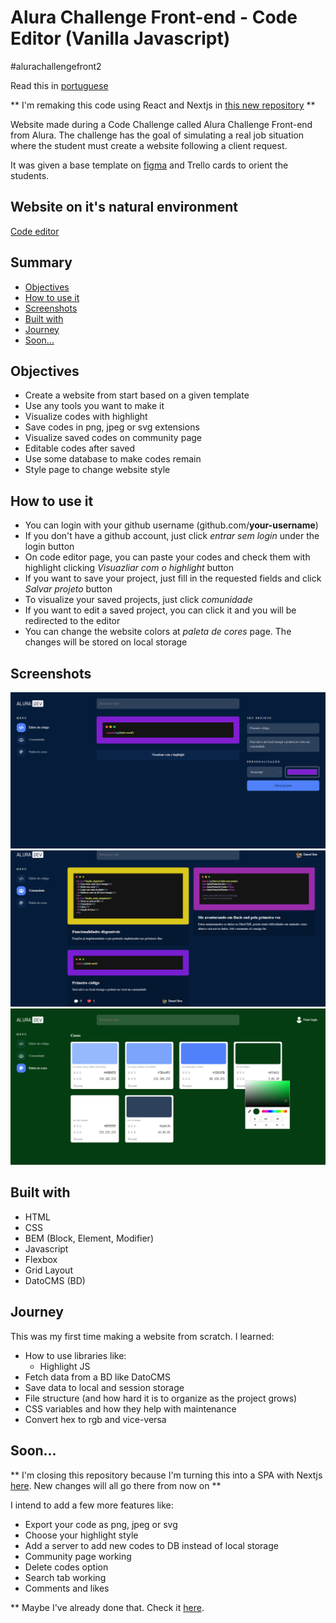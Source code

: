 # Alura Challenge Front-end - Code Editor (Vanilla Javascript)

#alurachallengefront2

Read this in [portuguese](./README.md)

** I'm remaking this code using React and Nextjs in [this new repository](https://github.com/daniel-ben/code-editor) **

Website made during a Code Challenge called Alura Challenge Front-end from Alura. The challenge has the goal of simulating a real job situation where the student must create a website following a client request.

It was given a base template on [figma](https://www.figma.com/file/Ve4hpTfmMa7yAFneoGtGKD/Alura-Challenge---Edição-Front-end?node-id=207%3A1446) and Trello cards to orient the students. 

## Website on it's natural environment
[Code editor](https://daniel-ben.github.io/alura-challenge-2/)

## Summary

- [Objectives](https://github.com/daniel-ben/alura-challenge-2/blobl/main/README.en.md#objectives)
- [How to use it](https://github.com/daniel-ben/alura-challenge-2#how-to-use-it)
- [Screenshots](https://github.com/daniel-ben/alura-challenge-2#screenshots)
- [Built with](https://github.com/daniel-ben/alura-challenge-2#built-with)
- [Journey](https://github.com/daniel-ben/alura-challenge-2#journey)
- [Soon...](https://github.com/daniel-ben/alura-challenge-2/blobl/main/README.en.md#soon)

## Objectives

- Create a website from start based on a given template
- Use any tools you want to make it
- Visualize codes with highlight
- Save codes in png, jpeg or svg extensions
- Visualize saved codes on community page
- Editable codes after saved
- Use some database to make codes remain
- Style page to change website style

## How to use it
- You can login with your github username (github.com/**your-username**)
- If you don't have a github account, just click *entrar sem login* under the login button
- On code editor page, you can paste your codes and check them with highlight clicking *Visuazliar com o highlight* button
- If you want to save your project, just fill in the requested fields and click *Salvar projeto* button
- To visualize your saved projects, just click *comunidade*
- If you want to edit a saved project, you can click it and you will be redirected to the editor
- You can change the website colors at *paleta de cores* page. The changes will be stored on local storage

## Screenshots
![](./app/assets/img/editor-screen.png)
![](./app/assets/img/comunidade-screen.png)
![](./app/assets/img/style_guide-screen.png)

## Built with
- HTML
- CSS
- BEM (Block, Element, Modifier)
- Javascript
- Flexbox 
- Grid Layout
- DatoCMS (BD)

## Journey
This was my first time making a website from scratch. I learned:

- How to use libraries like:
  - Highlight JS
- Fetch data from a BD like DatoCMS
- Save data to local and session storage
- File structure (and how hard it is to organize as the project grows)
- CSS variables and how they help with maintenance 
- Convert hex to rgb and vice-versa

## Soon... 
** I'm closing this repository because I'm turning this into a SPA with Nextjs [here](https://github.com/daniel-ben/code-editor). New changes will all go there from now on **

I intend to add a few more features like:
- Export your code as png, jpeg or svg
- Choose your highlight style
- Add a server to add new codes to DB instead of local storage
- Community page working
- Delete codes option
- Search tab working
- Comments and likes

** Maybe I've already done that. Check it [here](https://github.com/daniel-ben/code-editor).
